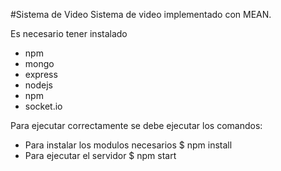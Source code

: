 #Sistema de Video
Sistema de video implementado con MEAN.

Es necesario tener instalado

- npm
- mongo
- express
- nodejs
- npm
- socket.io

Para ejecutar correctamente se debe ejecutar los comandos:

- Para instalar los modulos necesarios
    $ npm install
- Para ejecutar el servidor
    $ npm start
